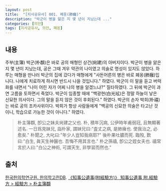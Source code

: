 ```yaml
---
layout: post
title:  "[지사공유사] 001. 폐옹(肺癰)"
description: "박군이 병을 앓은 지 몇 년이 지났는데 ..."
categories: [의안]
tags: [지사공유사, 의안, 폐옹]
---
```


## 내용

주부(主簿) 박군(朴頵)은 바로 공의 매형인 상건(尙建)의 아버지이다. 박군이 병을 앓은 지 몇 년이 지났는데, 공은 그때 겨우 약관의 나이였고 의술로 명성이 있지도 않았다. 하루는 매형을 만나러 박군의 집에 갔다가 매형에게 "사돈어른의 병은 바로 폐옹(肺癰)입니다. 나에게 치료하게 하시면 반드시 나을 것입니다." 하였다. 박군이 이 말을 듣고 버럭 화를 내면서 "나이 어린 자가 어찌 나의 병을 알겠느냐?" 질타하였다. 그 뒤에 박군이 과연 고름을 토하면서 죽었다. 박군이 임종할 때에 "백광현(白光玹)은 정말 하늘이 낳은 신묘한 의사이다. 그의 말을 듣지 않은 것이 후회된다." 하였다. 박군의 손자 박희(朴禧)는 바로 공의 조카사위이다. 박희가 항상 사람들에게 "백공의 신묘한 의술은 타고난 것이니, 학습으로 가능한 것이 아니다." 하였다.

> 朴主簿頵, 卽公之妹夫尙建之父也. 朴, 積年沉病, 公伊時年甫弱冠, 且無顯著述名. 一日爲見妹兄, 詣朴家, 謂妹兄曰:"査丈之病, 是肺癕也. 使我治之, 必愈矣." 朴聞之, 大叱曰:"年少人豈知我病耶?" 後朴果吐膿而死. 臨歿, 歎曰:"白生, 眞天生神醫也. 吾悔不用其言也." 朴之孫禧, 卽公之姪女夫也. 禧常言於人曰:"白公之神術, 可謂天生, 非學習而然也."

## 출처

[한국한의학연구원. 한의학고전DB](https://mediclassics.kr/). [《知事公遺事(附經驗方)》 知事公遺事 附.經驗方 > 經驗方 > 朴主簿頵](https://mediclassics.kr/books/19/volume/1#content_21)

